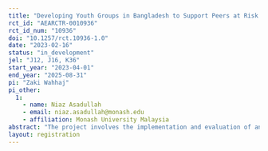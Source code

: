 ```yaml
---
title: "Developing Youth Groups in Bangladesh to Support Peers at Risk of Early Marriage"
rct_id: "AEARCTR-0010936"
rct_id_num: "10936"
doi: "10.1257/rct.10936-1.0"
date: "2023-02-16"
status: "in_development"
jel: "J12, J16, K36"
start_year: "2023-04-01"
end_year: "2025-08-31"
pi: "Zaki Wahhaj"
pi_other:
  1:
    - name: Niaz Asadullah
    - email: niaz.asadullah@monash.edu
    - affiliation: Monash University Malaysia
abstract: "The project involves the implementation and evaluation of an intervention that empowers youth groups (including both girls and boys in the age range 16-25) to tackle the problem of female early marriage within their communities through paralegal training and mentoring and supervision by experienced paralegals. The aim of the intervention is to reduce female early marriage and school dropout, and improve agency of adolescent girls and young women in Bangladesh. Compared to existing programmes, the main innovation lies in institutionalising moral agency by building paralegal capabilities through grassroots youth network development."
layout: registration
---
```


